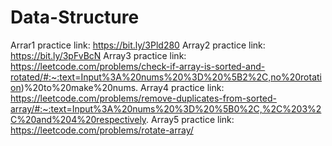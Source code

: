 # Data-Structure
 
Arrar1 practice link: https://bit.ly/3Pld280
Array2 practice link: https://bit.ly/3pFvBcN
Array3 practice link: https://leetcode.com/problems/check-if-array-is-sorted-and-rotated/#:~:text=Input%3A%20nums%20%3D%20%5B2%2C,no%20rotation)%20to%20make%20nums.
Array4 practice link: https://leetcode.com/problems/remove-duplicates-from-sorted-array/#:~:text=Input%3A%20nums%20%3D%20%5B0%2C,%2C%203%2C%20and%204%20respectively.
Array5 practice link: https://leetcode.com/problems/rotate-array/
